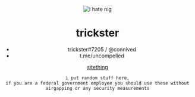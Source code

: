 <div align=center>
  
  
  ![i hate nig](https://media.tenor.com/S9enOIQiZ8gAAAAC/troll-troll-face.gif)
  # trickster
- trickster#7205 / @connived
- t.me/uncompelled
  
[sitething](https://trickster.pw)
  
 
  
  ```
  i put random stuff here,
  if you are a federal government employee you should use these without airgapping or any security measurements
  
  ```
  
  
  
  
  
  </div

